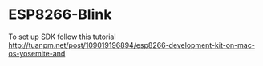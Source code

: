# ESP8266-Blink
To set up SDK follow this tutorial
http://tuanpm.net/post/109019196894/esp8266-development-kit-on-mac-os-yosemite-and

